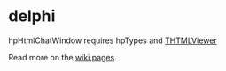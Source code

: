delphi
======

hpHtmlChatWindow requires hpTypes and [THTMLViewer](https://code.google.com/p/thtmlviewer/)

Read more on the [wiki pages](https://github.com/livve/delphi/wiki/).
